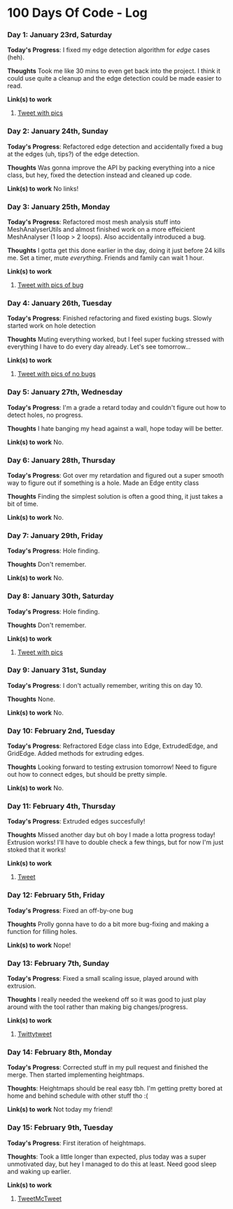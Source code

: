 # 100 Days Of Code - Log

### Day 1: January 23rd, Saturday

**Today's Progress**: I fixed my edge detection algorithm for *edge* cases (heh).

**Thoughts** Took me like 30 mins to even get back into the project. I think it could use quite a cleanup and the edge detection could be made easier to read.

**Link(s) to work**
1. [Tweet with pics](https://twitter.com/MarrMany/status/1353103805798371329)


### Day 2: January 24th, Sunday

**Today's Progress**: Refactored edge detection and accidentally fixed a bug at the edges (uh, tips?) of the edge detection.

**Thoughts** Was gonna improve the API by packing everything into a nice class, but hey, fixed the detection instead and cleaned up code.

**Link(s) to work**
No links!


### Day 3: January 25th, Monday

**Today's Progress**: Refactored most mesh analysis stuff into MeshAnalyserUtils and almost finished work on a more effeicient MeshAnalyser (1 loop > 2 loops). Also accidentally introduced a bug.

**Thoughts** I gotta get this done earlier in the day, doing it just before 24 kills me. Set a timer, mute *everything*. Friends and family can wait 1 hour.

**Link(s) to work**
1. [Tweet with pics of bug](https://twitter.com/MarrMany/status/1353832309208866816)


### Day 4: January 26th, Tuesday

**Today's Progress**: Finished refactoring and fixed existing bugs. Slowly started work on hole detection

**Thoughts** Muting everything worked, but I feel super fucking stressed with everything I have to do every day already. Let's see tomorrow...

**Link(s) to work**
1. [Tweet with pics of no bugs](https://twitter.com/MarrMany/status/1354167129524891650)


### Day 5: January 27th, Wednesday

**Today's Progress**: I'm a grade a retard today and couldn't figure out how to detect holes, no progress.

**Thoughts** I hate banging my head against a wall, hope today will be better.

**Link(s) to work**
No.


### Day 6: January 28th, Thursday

**Today's Progress**: Got over my retardation and figured out a super smooth way to figure out if something is a hole. Made an Edge entity class

**Thoughts** Finding the simplest solution is often a good thing, it just takes a bit of time.

**Link(s) to work**
No.


### Day 7: January 29th, Friday

**Today's Progress**: Hole finding.

**Thoughts** Don't remember.

**Link(s) to work**
No.


### Day 8: January 30th, Saturday

**Today's Progress**: Hole finding.

**Thoughts** Don't remember.

**Link(s) to work**
1. [Tweet with pics](https://twitter.com/MarrMany/status/1355655665902039040)


### Day 9: January 31st, Sunday

**Today's Progress**: I don't actually remember, writing this on day 10.

**Thoughts** None.

**Link(s) to work**
No.


### Day 10: February 2nd, Tuesday

**Today's Progress**: Refractored Edge class into Edge, ExtrudedEdge, and GridEdge. Added methods for extruding edges.

**Thoughts** Looking forward to testing extrusion tomorrow! Need to figure out how to connect edges, but should be pretty simple.

**Link(s) to work**
No.


### Day 11: February 4th, Thursday

**Today's Progress**: Extruded edges succesfully!

**Thoughts** Missed another day but oh boy I made a lotta progress today! Extrusion works! I'll have to double check a few things, but for now I'm just stoked that it works!

**Link(s) to work**
1. [Tweet](https://twitter.com/MarrMany/status/1357407961337970689)


### Day 12: February 5th, Friday

**Today's Progress**: Fixed an off-by-one bug

**Thoughts** Prolly gonna have to do a bit more bug-fixing and making a function for filling holes.

**Link(s) to work**
Nope!


### Day 13: February 7th, Sunday

**Today's Progress**: Fixed a small scaling issue, played around with extrusion.

**Thoughts** I really needed the weekend off so it was good to just play around with the tool rather than making big changes/progress.

**Link(s) to work**
1. [Twittytweet](https://twitter.com/MarrMany/status/1358468721405263875)


### Day 14: February 8th, Monday

**Today's Progress**: Corrected stuff in my pull request and finished the merge. Then started implementing heightmaps.

**Thoughts**: Heightmaps should be real easy tbh. I'm getting pretty bored at home and behind schedule with other stuff tho :(

**Link(s) to work**
Not today my friend!


### Day 15: February 9th, Tuesday

**Today's Progress**: First iteration of heightmaps.

**Thoughts**: Took a little longer than expected, plus today was a super unmotivated day, but hey I managed to do this at least. Need good sleep and waking up earlier.

**Link(s) to work**
1. [TweetMcTweet](https://twitter.com/MarrMany/status/1359265285115633668)